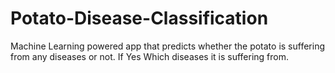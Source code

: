 # Potato-Disease-Classification
Machine Learning powered app that predicts whether the potato is suffering from any diseases or not. If Yes Which diseases it is suffering from.

